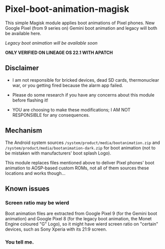 # Pixel-boot-animation-magisk
This simple Magisk module applies boot animations of Pixel phones. New Google Pixel (from 9 series on) Gemini boot animation and legacy will both be available here.

*Legacy boot animation will be available soon*

**ONLY VERIFIED ON LINEAGE OS 22.1 WITH APATCH**

## Disclaimer

* I am not responsible for bricked devices, dead SD cards, thermonuclear war, or you getting fired because the alarm app failed.

* Please do some research if you have any concerns about this module before flashing it!

* YOU are choosing to make these modifications; I AM NOT RESPONSIBLE for any consequences.

## Mechanism

The Android system sources `/system/product/media/bootanimation.zip` and `/system/product/media/bootanimation-dark.zip` for boot animation (not to be mistaken with manufacturers' boot splash Logo).

This module replaces files mentioned above to deliver Pixel phones' boot animation to AOSP-based custom ROMs, not all of them sources these locations and works though...

## Known issues

### Screen ratio may be wierd

Boot animation files are extracted from Google Pixel 9 (for the Gemini boot animation) and Google Pixel 8 (for the legacy boot animation, the Monet Engine coloured "G" Logo), so it might have wierd screen ratio on "certain" devices, such as Sony Xperia with its 21:9 screen.

### You tell me.